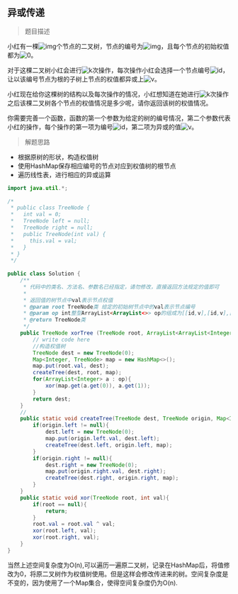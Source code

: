 ## 异或传递

> 题目描述

小红有一棵![img](https://www.nowcoder.com/equation?tex=%5Cmathit%20n)个节点的二叉树，节点的编号为![img](https://www.nowcoder.com/equation?tex=1%5Csim%20n)，且每个节点的初始权值都为![0](https://www.nowcoder.com/equation?tex=0)。

对于这棵二叉树小红会进行![k](https://www.nowcoder.com/equation?tex=k)次操作，每次操作小红会选择一个节点编号![id](https://www.nowcoder.com/equation?tex=id)，让以该编号节点为根的子树上节点的权值都异或上![v](https://www.nowcoder.com/equation?tex=v)。

小红现在给你这棵树的结构以及每次操作的情况，小红想知道在她进行![k](https://www.nowcoder.com/equation?tex=k)次操作之后该棵二叉树各个节点的权值情况是多少呢，请你返回该树的权值情况。 

你需要完善一个函数，函数的第一个参数为给定的树的编号情况，第二个参数代表小红的操作，每个操作的第一项为编号![id](https://www.nowcoder.com/equation?tex=id)，第二项为异或的值![v](https://www.nowcoder.com/equation?tex=v)。

> 解题思路

- 根据原树的形状，构造权值树
- 使用HashMap保存相应编号的节点对应到权值树的根节点
- 遍历线性表，进行相应的异或运算

```java
import java.util.*;
 
/*
 * public class TreeNode {
 *   int val = 0;
 *   TreeNode left = null;
 *   TreeNode right = null;
 *   public TreeNode(int val) {
 *     this.val = val;
 *   }
 * }
 */
 
public class Solution {
    /**
     * 代码中的类名、方法名、参数名已经指定，请勿修改，直接返回方法规定的值即可
     *
     * 返回值的树节点中val表示节点权值
     * @param root TreeNode类 给定的初始树节点中的val表示节点编号
     * @param op int整型ArrayList<ArrayList<>> op的组成为[[id,v],[id,v],[id,v],...]
     * @return TreeNode类
     */
    public TreeNode xorTree (TreeNode root, ArrayList<ArrayList<Integer>> op) {
        // write code here
        //构造权值树
        TreeNode dest = new TreeNode(0);
        Map<Integer, TreeNode> map = new HashMap<>();
        map.put(root.val, dest);
        createTree(dest, root, map);
        for(ArrayList<Integer> a : op){
            xor(map.get(a.get(0)), a.get(1));
        }
        return dest;
    }
    //
    public static void createTree(TreeNode dest, TreeNode origin, Map<Integer, TreeNode> map){
        if(origin.left != null){
            dest.left = new TreeNode(0);
            map.put(origin.left.val, dest.left);
            createTree(dest.left, origin.left, map);
        }
        if(origin.right != null){
            dest.right = new TreeNode(0);
            map.put(origin.right.val, dest.right);
            createTree(dest.right, origin.right, map);
        }
    }
    public static void xor(TreeNode root, int val){
        if(root == null){
            return;
        }
        root.val = root.val ^ val;
        xor(root.left, val);
        xor(root.right, val);
    }
}
```

当然上述空间复杂度为O(n),可以遍历一遍原二叉树，记录在HashMap后，将值修改为0，将原二叉树作为权值树使用。但是这样会修改传进来的树。空间复杂度是不变的，因为使用了一个Map集合，使得空间复杂度仍为O(n).